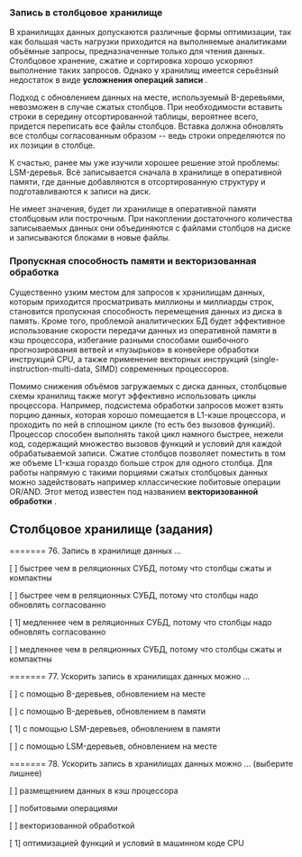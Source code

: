 ### Запись в столбцовое хранилище

В хранилищах данных допускаются различные формы оптимизации, так как большая часть нагрузки приходится на выполняемые аналитиками объёмные запросы, предназначенные только для чтения данных. Столбцовое хранение, сжатие и сортировка хорошо ускоряют выполнение таких запросов. Однако у хранилищ имеется серьёзный недостаток в виде  **усложнения операций записи** .

Подход с обновлением данных на месте, используемый B-деревьями, невозможен в случае сжатых столбцов. При необходимости вставить строки в середину отсортированной таблицы, вероятнее всего, придется переписать все файлы столбцов. Вставка должна обновлять все столбцы согласованным образом -- ведь строки определяются по их позиции в столбце.

К счастью, ранее мы уже изучили хорошее решение этой проблемы: LSM-деревья. Всё записывается сначала в хранилище в оперативной памяти, где данные добавляются в отсортированную структуру и подготавливаются к записи на диск.

Не имеет значения, будет ли хранилище в оперативной памяти столбцовым или построчным. При накоплении достаточного количества записываемых данных они объединяются с файлами столбцов на диске и записываются блоками в новые файлы.


### Пропускная способность памяти и векторизованная обработка

Существенно узким местом для запросов к хранилищам данных, которым приходится просматривать миллионы и миллиарды строк, становится пропускная способность перемещения данных из диска в память. Кроме того, проблемой аналитических БД будет эффективное использование скорости передачи данных из оперативной памяти в кэш процессора, избегание разными способами ошибочного прогнозирования ветвей и «пузырьков» в конвейере обработки инструкций CPU, а также применение векторных инструкций (single-instruction-multi-data, SIMD) современных процессоров.

Помимо снижения объёмов загружаемых с диска данных, столбцовые схемы хранилищ также могут эффективно использовать циклы процессора. Например, подсистема обработки запросов может взять порцию данных, которая хорошо помещается в L1-кэше процессора, и проходить по ней в сплошном цикле (то есть без вызовов функций). Процессор способен выполнять такой цикл намного быстрее, нежели код, содержащий множество вызовов функций и условий для каждой обрабатываемой записи. Сжатие столбцов позволяет поместить в том же объеме L1-кэша гораздо больше строк для одного столбца. Для работы напрямую с такими порциями сжатых столбцовых данных можно задействовать например кллассические побитовые операции OR/AND. Этот метод известен под названием  **векторизованной обработки** .


## Столбцовое хранилище (задания)

======= 76. Запись в хранилище данных ...

[ ] быстрее чем в реляционных СУБД, потому что столбцы сжаты и компактны

[ ] быстрее чем в реляционных СУБД, потому что столбцы надо обновлять согласованно

[ 1] медленнее чем в реляционных СУБД, потому что столбцы надо обновлять согласованно

[ ] медленнее чем в реляционных СУБД, потому что столбцы сжаты и компактны

======= 77. Ускорить запись в хранилищах данных можно ...

[ ] с помощью B-деревьев, обновлением на месте

[ ] с помощью B-деревьев, обновлением в памяти

[ 1] с помощью LSM-деревьев, обновлением в памяти

[ ] с помощью LSM-деревьев, обновлением на месте

======= 78. Ускорить запись в хранилищах данных можно ...
(выберите лишнее)

[ ] размещением данных в кэш процессора

[ ] побитовыми операциями

[ ] векторизованной обработкой

[ 1] оптимизацией функций и условий в машинном коде CPU
